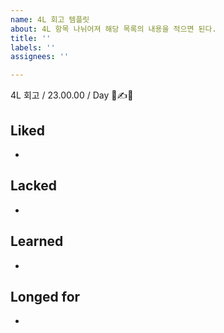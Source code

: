 ```yaml
---
name: 4L 회고 템플릿
about: 4L 항목 나뉘어져 해당 목록의 내용을 적으면 된다.
title: ''
labels: ''
assignees: ''

---
```


4L 회고 / 23.00.00 / Day  🦾✍💪
## Liked
- 


## Lacked
- 


## Learned
- 


## Longed for
-
